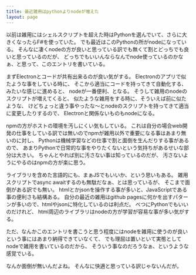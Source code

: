 ```yaml
---
title: 最近雑用はpythonよりnodeが増えた
layout: page
---
```

以前は雑用にはシェルスクリプトを超えた時はPythonを選んでいて、さらに大きくなったらF#を使っていた。
でも最近はこのPythonの所がnodeになっている。
そんなに凄くnodeの方が良いと思っている訳でも無くて割とどっちでも良いと思っているのだが、
どっちでもいいんならなんでnode使っているのかなぁ、と思って、このエントリを書いている。

まずElectronとコードが共有出来るのが良い気がする。
Electronのアプリで似たような事をしている時に、
そこから適当にコードを持ってきて自動化する、みたいな感じに進めると、
nodeが一番便利、となる。
そうして雑用のnodeのスクリプトが増えてくると、
似たような雑用をする時に、そういえば前に似たような、
けどちょっと違う事やったな〜とnodeのスクリプトを持ってきて適当に変更したりするので、
Electronと関係ないものもnodeになる。

npmの方がホストの環境を汚しにくい気もしている。
これは自分の場合web開発の仕事をしている訳では無いのでnpmが雑用以外で重要になる事はあまり無いのに対し、
Pythonは機械学習などの仕事で割と面倒を生んだりする事があるので、
あまりPythonで日常的な事をやりたくないという気持ちがあるせいな部分は大きい。
ちゃんとやれば別に汚さない事は知っているのだが、
汚さないようにやるのはnpmの方が楽に思う。

ライブラリを含めた言語的にも、まぁJSでもいいか、という思いもある。
雑用スクリプトでasync awaitするのも無駄だなぁ、とは思っているが、
そこまで面倒がある訳でも無い。
htmlとかjsonを操作する事が多いと、JavaScriptである事の便利さも結構ある。
自分の最近の雑用はgithub pagesに何かを出すパターンが多いので、htmlやjsonに特化しているのは利点だ。
べつにPythonでもいいのだけれど、
html周辺のライブラリはnodeの方が学習が容易な事が多い気がする。

ただ、なんかこのエントリを書こうと思う程度にはnodeを雑用に使うのが良いという事にはあまり納得できていなくて、
でも理屈は置いといて実態としてnodeで雑用を書いているのだから、
そういう事なのだろうなぁ、というような感覚でいる。

なんか面倒が無いんだよね。
そんなに快適と思っている訳じゃないんだが。